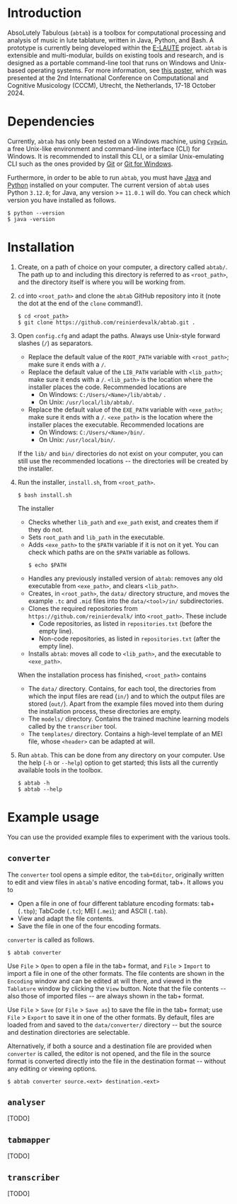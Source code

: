# Introduction

AbsoLutely Tabulous (`abtab`) is a toolbox for computational processing and analysis of music in lute tablature, written in Java, Python, and Bash. A prototype is currently being developed within the [E-LAUTE]() project. `abtab` is extensible and multi-modular, builds on existing tools and research, and is designed as a portable command-line tool that runs on Windows and Unix-based operating systems. For more information, see [this poster](https://drive.google.com/file/d/14hKBHfRaqwZnS9KqpreFySfvTffAQ5PI/view?usp=sharing), which was presented at the 2nd International Conference on Computational and Cognitive Musicology (CCCM), Utrecht, the Netherlands, 17-18 October 2024.

# Dependencies
Currently, `abtab` has only been tested on a Windows machine, using [`Cygwin`](https://www.cygwin.com/), a free Unix-like environment and command-line interface (CLI) for Windows. It is recommended to install this CLI, or a similar Unix-emulating CLI such as the ones provided by [Git](https://git-scm.com/) or [Git for Windows](https://gitforwindows.org/).

Furthermore, in order to be able to run `abtab`, you must have [Java](https://www.java.com/) and [Python](https://www.python.org/downloads/) installed on your computer. The current version of `abtab` uses Python `3.12.0`; for Java, any version >= `11.0.1` will do. You can check which version you have installed as follows.

    $ python --version
    $ java -version 

# Installation

1. Create, on a path of choice on your computer, a directory called `abtab/`. The path up to and including this directory is referred to as `<root_path>`, and the directory itself is where you will be working from.

2. `cd` into `<root_path>` and clone the `abtab` GitHub repository into it (note the dot at the end of the `clone` command!).
    ```
    $ cd <root_path>
    $ git clone https://github.com/reinierdevalk/abtab.git .
    ```
3. Open `config.cfg` and adapt the paths. Always use Unix-style forward slashes (`/`) as separators.
   - Replace the default value of the `ROOT_PATH` variable with `<root_path>`; make sure it ends with a `/`. 
   - Replace the default value of the `LIB_PATH` variable with `<lib_path>`; make sure it ends with a `/`. `<lib_path>` is the location where the installer places the code. Recommended locations are
     - On Windows: `C:/Users/<Name>/lib/abtab/` . 
     - On Unix: `/usr/local/lib/abtab/`.
   - Replace the default value of the `EXE_PATH` variable with `<exe_path>`; make sure it ends with a `/`. `<exe_path>` is the location where the installer places the executable. Recommended locations are 
     - On Windows: `C:/Users/<Name>/bin/`.
     - On Unix: `/usr/local/bin/`.
    
    If the `lib/` and `bin/` directories do not exist on your computer, you can still use the recommended locations -- the directories will be created by the installer.  

4. Run the installer, `install.sh`, from `<root_path>`.
    ```
    $ bash install.sh
    ```
   The installer 
   - Checks whether `lib_path` and `exe_path` exist, and creates them if they do not.
   - Sets `root_path` and `lib_path` in the executable.
   - Adds `<exe_path>` to the `$PATH` variable if it is not on it yet. You can check which paths are on the `$PATH` variable as follows.
       ```
       $ echo $PATH
       ```
   - Handles any previously installed version of `abtab`: removes any old executable from `<exe_path>`, and clears `<lib_path>`.
   - Creates, in `<root_path>`, the `data/` directory structure, and moves the example `.tc` and `.mid` files into the `data/<tool>/in/` subdirectories.
   - Clones the required repositories from `https://github.com/reinierdevalk/` into `<root_path>`. These include
       - Code repositories, as listed in `repositories.txt` (before the empty line).
       - Non-code repositories, as listed in `repositories.txt` (after the empty line).
   - Installs `abtab`: moves all code to `<lib_path>`, and the executable to `<exe_path>`.

   When the installation process has finished, `<root_path>` contains
   - The `data/` directory. Contains, for each tool, the directories from which the input files are read (`in/`) and to which the output files are stored (`out/`). Apart from the example files moved into them during the installation process, these directories are empty.  
   - The `models/` directory. Contains the trained machine learning models called by the `transcriber` tool.
   - The `templates/` directory. Contains a high-level template of an MEI file, whose `<header>` can be adapted at will. 

5. Run `abtab`. This can be done from any directory on your computer. Use the help (`-h` or `--help`) option to get started; this lists all the currently available tools in the toolbox.
    ``` 
    $ abtab -h 
    $ abtab --help 
   ```

# Example usage
You can use the provided example files to experiment with the various tools. 
    
## `converter`
The `converter` tool opens a simple editor, the `tab+Editor`, originally written to edit and view files in `abtab`'s native encoding format, tab+. It allows you to
  - Open a file in one of four different tablature encoding formats: tab+ (`.tbp`); TabCode (`.tc`); MEI (`.mei`); and ASCII (`.tab`). 
  - View and adapt the file contents. 
  - Save the file in one of the four encoding formats.
 
`converter` is called as follows.

    $ abtab converter

 Use `File` > `Open` to open a file in the tab+ format, and `File` > `Import` to import a file in one of the other formats. The file contents are shown in the `Encoding` window and can be edited at will there, and viewed in the `Tablature` window by clicking the `View` button. Note that the file contents -- also those of imported files -- are always shown in the tab+ format.  

Use `File` > `Save` (or `File` > `Save as`) to save the file in the tab+ format; use `File` > `Export` to save it in one of the other formats. By default, files are loaded from and saved to the `data/converter/` directory -- but the source and destination directories are selectable.

Alternatively, if both a source and a destination file are provided when `converter` is called, the editor is not opened, and the file in the source format is converted directly into the file in the destination format -- without any editing or viewing options.

    $ abtab converter source.<ext> destination.<ext>

## `analyser`

[TODO]

## `tabmapper`

[TODO]

## `transcriber`

[TODO]
